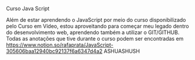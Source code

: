 Curso Java Script


Além de estar aprendendo o JavaScript por meio do curso disponibilizado pelo Curso em Vídeo, estou aproveitando para começar meu legado dentro do desenvolvimento web, aprendendo também a utilizar o GIT/GITHUB.
Todas as anotações que tive durante o curso podem ser encontradas em https://www.notion.so/rafaprata/JavaScript-305606baa12940bc92137f6a6347d4a2
ASHUASHUSH
